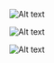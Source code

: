 ![Alt text](https://media.discordapp.net/attachments/939007579697344562/1030724856725119037/unknown.png)

![Alt text](https://cdn.discordapp.com/attachments/503433376363970569/1025537965646164061/unknown.png)

![Alt text](https://cdn.discordapp.com/attachments/503433376363970569/1025544682790461470/unknown.png)
